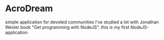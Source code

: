 # AcroDream
simple application for devoted communities
I've studied a lot with Jonathan Wexler book "Get programming with NodeJS".
this is my first NodeJS-application
